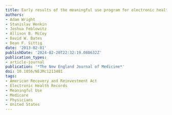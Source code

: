 ```yaml
---
title: Early results of the meaningful use program for electronic health records
authors:
- Adam Wright
- Stanislav Henkin
- Joshua Feblowitz
- Allison B. McCoy
- David W. Bates
- Dean F. Sittig
date: '2013-02-01'
publishDate: '2024-02-20T22:32:19.080632Z'
publication_types:
- article-journal
publication: '*The New England Journal of Medicine*'
doi: 10.1056/NEJMc1213481
tags:
- American Recovery and Reinvestment Act
- Electronic Health Records
- Meaningful Use
- Medicare
- Physicians
- United States
---
```


